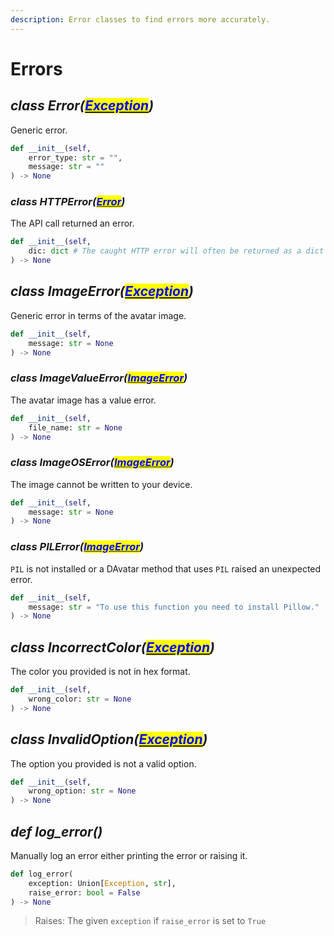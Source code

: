 ```yaml
---
description: Error classes to find errors more accurately.
---
```


# Errors

## _class Error(_[_<mark style="color:blue;">Exception</mark>_](https://docs.python.org/3/library/exceptions.html#Exception)_)_

Generic error.

```python
def __init__(self,
    error_type: str = "",
    message: str = ""
) -> None
```

### _class HTTPError(_[_<mark style="color:blue;">Error</mark>_](errors.md#class-error)_)_

The API call returned an error.

```python
def __init__(self,
    dic: dict # The caught HTTP error will often be returned as a dict
) -> None
```

## _class ImageError(_[_<mark style="color:blue;">Exception</mark>_](https://docs.python.org/3/library/exceptions.html#Exception)_)_

Generic error in terms of the avatar image.

```python
def __init__(self,
    message: str = None
) -> None
```

### _class ImageValueError(_[_<mark style="color:blue;">ImageError</mark>_](errors.md#class-imageerror-exception)_)_

The avatar image has a value error.

```python
def __init__(self,
    file_name: str = None
) -> None
```

### _class ImageOSError(_[_<mark style="color:blue;">ImageError</mark>_](errors.md#class-imageerror-exception)_)_

The image cannot be written to your device.

```python
def __init__(self,
    message: str = None
) -> None
```

### _class PILError(_[_<mark style="color:blue;">ImageError</mark>_](errors.md#class-imageerror-exception)_)_

`PIL` is not installed or a DAvatar method that uses `PIL` raised an unexpected error.

```python
def __init__(self,
    message: str = "To use this function you need to install Pillow."
) -> None
```

## _class IncorrectColor(_[_<mark style="color:blue;">Exception</mark>_](https://docs.python.org/3/library/exceptions.html#Exception)_)_

The color you provided is not in hex format.

```python
def __init__(self,
    wrong_color: str = None
) -> None
```

## _class InvalidOption(_[_<mark style="color:blue;">Exception</mark>_](https://docs.python.org/3/library/exceptions.html#Exception)_)_

The option you provided is not a valid option.

```python
def __init__(self,
    wrong_option: str = None
) -> None
```

## _def log\_error()_

Manually log an error either printing the error or raising it.

```python
def log_error(
    exception: Union[Exception, str],
    raise_error: bool = False
) -> None
```

> Raises: The given `exception` if `raise_error` is set to `True`
